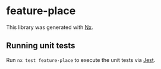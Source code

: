 # feature-place

This library was generated with [Nx](https://nx.dev).

## Running unit tests

Run `nx test feature-place` to execute the unit tests via [Jest](https://jestjs.io).
